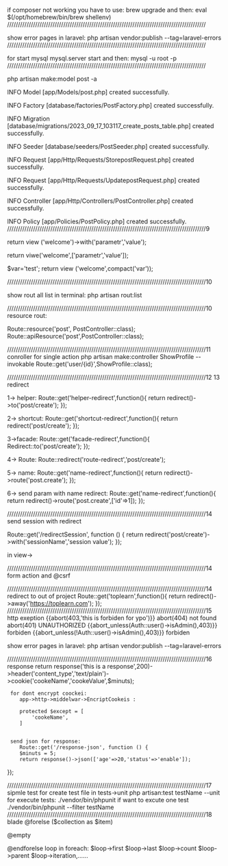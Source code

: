 if composer not working you have to use:
    brew upgrade
and then:
    eval $(/opt/homebrew/bin/brew shellenv)
////////////////////////////////////////////////////////////////////////////////////////////

show error pages in laravel:
    php artisan vendor:publish --tag=laravel-errors
////////////////////////////////////////////////////////////////////////////////////////////

for start mysql
    mysql.server start 
and then:
     mysql -u root -p 
////////////////////////////////////////////////////////////////////////////////////////////

php artisan  make:model post -a 

   INFO  Model [app/Models/post.php] created successfully.  

   INFO  Factory [database/factories/PostFactory.php] created successfully.  

   INFO  Migration [database/migrations/2023_09_17_103117_create_posts_table.php] created successfully.  

   INFO  Seeder [database/seeders/PostSeeder.php] created successfully.  

   INFO  Request [app/Http/Requests/StorepostRequest.php] created successfully.  

   INFO  Request [app/Http/Requests/UpdatepostRequest.php] created successfully.  

   INFO  Controller [app/Http/Controllers/PostController.php] created successfully.  

   INFO  Policy [app/Policies/PostPolicy.php] created successfully. 
////////////////////////////////////////////////////////////////////////////////////////////9

return view ('welcome')->with('parametr','value');

return viwe('welcome',['parametr','value']);

$var='test';
return view ('welcome',compact('var'));

////////////////////////////////////////////////////////////////////////////////////////////10

show rout all list in terminal:
php artisan rout:list

////////////////////////////////////////////////////////////////////////////////////////////10
resource rout:

Route::resource('post', PostController::class);
Route::apiResource('post',PostController::class);

////////////////////////////////////////////////////////////////////////////////////////////11
conroller for single action
php artisan  make:controller ShowProfile --invokable 
Route::get('user/{id}',ShowProfile::class);

////////////////////////////////////////////////////////////////////////////////////////////12 13
redirect

1-> helper:
Route::get('helper-redirect',function(){
    return redirect()->to('post/create');
});

2-> shortcut:
Route::get('shortcut-redirect',function(){
    return redirect('post/create');
});

3->facade:
Route::get('facade-redirect',function(){
     Redirect::to('post/create');
});

4-> Route:
Route::redirect('route-redirect','post/create');

5-> name:
Route::get('name-redirect',function(){
    return redirect()->route('post.create');
});

6-> send param with name redirect:
Route::get('name-redirect',function(){
    return redirect()->route('post.create',['id'=>1]);
});

////////////////////////////////////////////////////////////////////////////////////////////14
send session with redirect

Route::get('/redirectSession', function () { 
    return redirect('post/create')->with('sessionName','session value');
});

in view->
 <?php echo session('sessionName) ?>
 ////////////////////////////////////////////////////////////////////////////////////////////14
 form action and @csrf

  
 ////////////////////////////////////////////////////////////////////////////////////////////14
redirect to out of project
Route::get('toplearn',function(){
    return redirect()->away('https://toplearn.com');
});
 ////////////////////////////////////////////////////////////////////////////////////////////15 http exeption
   {{abort(403,'this is forbiden for ypo')}} 
   abort(404) not found
   abort(401) UNAUTHORIZED
   {{abort_unless(Auth::user()->isAdmin(),403)}} forbiden
{{abort_unless(!Auth::user()->isAdmin(),403)}} forbiden


show error pages in laravel:
    php artisan vendor:publish --tag=laravel-errors

 ////////////////////////////////////////////////////////////////////////////////////////////16 response
     return response('this is a response',200)->header('content_type','text/plain')->cookie('cookeName','cookeValue',$minuts);


     for dont encrypt coockei:
        app->http->middelwar->EncriptCookeis :

        protected $except = [
            'cookeName',
        ]


     send json for response:
        Route::get('/response-json', function () { 
        $minuts = 5;
        return response()->json(['age'=>20,'status'=>'enable']);
});

 ////////////////////////////////////////////////////////////////////////////////////////////17 sipmle test
 for create test file in tests->unit
    php artisan:test testName --unit
for execute tests:
    ./vendor/bin/phpunit
if want to excute one test
    ./vendor/bin/phpunit --filter testName
 ////////////////////////////////////////////////////////////////////////////////////////////18 blade
 @forelse ($collection as $item)
    
@empty
    
@endforelse
loop in foreach:
$loop->first
$loop->last
$loop->count
$loop->parent
$loop->iteration,......
